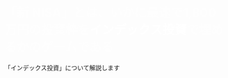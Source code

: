 <h1>「新 NISA」とは、いかに最速で1,800万円の投資枠を<span>インデックス投資</span>で埋めるかのゲームである</h1>

「インデックス投資」について解説します

<style>
  h1 {
    color: rgba(255, 255, 255,0.5 );
  }
  span {
    color: white;
  }
</style>
